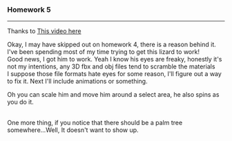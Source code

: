 <h3>Homework 5</h3>
<hr>
Thanks to <a href="https://www.youtube.com/watch?v=XOO14PhDLpU&ab_channel=AugmentedRealityGaming">This video here </a>
<br>

Okay, I may have skipped out on homework 4, there is a reason behind it. I've been spending most of my time trying to get this lizard to work! <br>
Good news, I got him to work. Yeah I know his eyes are freaky, honestly it's not my intentions, any 3D fbx and obj files tend to scramble the materials<br>
I suppose those file formats hate eyes for some reason, I'll figure out a way to fix it. Next I'll include animations or something.
<br>

Oh you can scale him and move him around a select area, he also spins as you do it.

<br>
One more thing, if you notice that there should be a palm tree somewhere...Well, It doesn't want to show up.
